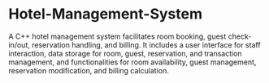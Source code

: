 # Hotel-Management-System
A C++ hotel management system facilitates room booking, guest check-in/out, reservation handling, and billing. It includes a user interface for staff interaction, data storage for room, guest, reservation, and transaction management, and functionalities for room availability, guest management, reservation modification, and billing calculation.
